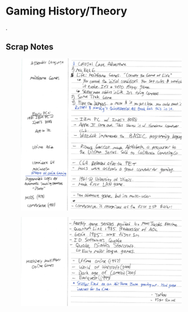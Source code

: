 # Gaming History/Theory

.

## Scrap Notes

<figure><img src="../../../../.gitbook/assets/image (757).png" alt=""><figcaption></figcaption></figure>

<figure><img src="../../../../.gitbook/assets/image (758).png" alt=""><figcaption></figcaption></figure>
